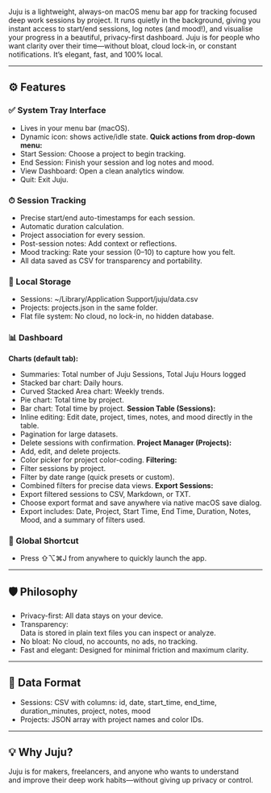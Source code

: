 Juju is a lightweight, always-on macOS menu bar app for tracking focused deep work sessions by project. It runs quietly in the background, giving you instant access to start/end sessions, log notes (and mood!), and visualise your progress in a beautiful, privacy-first dashboard.
Juju is for people who want clarity over their time—without bloat, cloud lock-in, or constant notifications. It’s elegant, fast, and 100% local.

---

## ⚙️ Features
### ✅ System Tray Interface
- Lives in your menu bar (macOS).
- Dynamic icon: shows active/idle state.
**Quick actions from drop-down menu:**
- Start Session: Choose a project to begin tracking.
- End Session: Finish your session and log notes and mood.
- View Dashboard: Open a clean analytics window.
- Quit: Exit Juju.
### ⏱ Session Tracking
- Precise start/end auto-timestamps for each session.
- Automatic duration calculation.
- Project association for every session.
- Post-session notes: Add context or reflections.
- Mood tracking: Rate your session (0–10) to capture how you felt.
- All data saved as CSV for transparency and portability.
### 📁 Local Storage
- Sessions: ~/Library/Application Support/juju/data.csv
- Projects: projects.json in the same folder.
- Flat file system: No cloud, no lock-in, no hidden database.
### 📊 Dashboard
**Charts (default tab):**
- Summaries: Total number of Juju Sessions, Total Juju Hours logged 
- Stacked bar chart: Daily hours.
- Curved Stacked Area chart: Weekly trends.
- Pie chart: Total time by project.
- Bar chart: Total time by project.
**Session Table (Sessions):**
- Inline editing: Edit date, project, times, notes, and mood directly in the table.
- Pagination for large datasets.
- Delete sessions with confirmation.
**Project Manager (Projects):**
- Add, edit, and delete projects.
- Color picker for project color-coding.
**Filtering:**
- Filter sessions by project.
- Filter by date range (quick presets or custom).
- Combined filters for precise data views.
**Export Sessions:**
- Export filtered sessions to CSV, Markdown, or TXT.
- Choose export format and save anywhere via native macOS save dialog.
- Export includes: Date, Project, Start Time, End Time, Duration, Notes, Mood, and a summary of filters used.

### 🔑 Global Shortcut
- Press ⇧⌥⌘J from anywhere to quickly launch the app.

---

## 🛡️ Philosophy
- Privacy-first: All data stays on your device.
- Transparency: Data is stored in plain text files you can inspect or analyze.
- No bloat: No cloud, no accounts, no ads, no tracking.
- Fast and elegant: Designed for minimal friction and maximum clarity.

---

## 📝 Data Format
- Sessions: CSV with columns: id, date, start_time, end_time, duration_minutes, project, notes, mood
- Projects: JSON array with project names and color IDs.

---

## 💡 Why Juju?
Juju is for makers, freelancers, and anyone who wants to understand and improve their deep work habits—without giving up privacy or control.